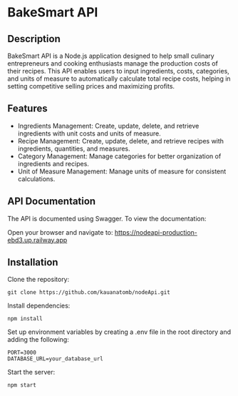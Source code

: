 # BakeSmart API
## Description
BakeSmart API is a Node.js application designed to help small culinary entrepreneurs and cooking enthusiasts manage the production costs of their recipes. This API enables users to input ingredients, costs, categories, and units of measure to automatically calculate total recipe costs, helping in setting competitive selling prices and maximizing profits.

## Features
- Ingredients Management: Create, update, delete, and retrieve ingredients with unit costs and units of measure.
- Recipe Management: Create, update, delete, and retrieve recipes with ingredients, quantities, and measures.
- Category Management: Manage categories for better organization of ingredients and recipes.
- Unit of Measure Management: Manage units of measure for consistent calculations.

## API Documentation
The API is documented using Swagger. To view the documentation:

Open your browser and navigate to: https://nodeapi-production-ebd3.up.railway.app

## Installation
Clone the repository:
```
git clone https://github.com/kauanatomb/nodeApi.git
```
Install dependencies:
```
npm install
```
Set up environment variables by creating a .env file in the root directory and adding the following:
```
PORT=3000
DATABASE_URL=your_database_url
```

Start the server:
```
npm start
```

